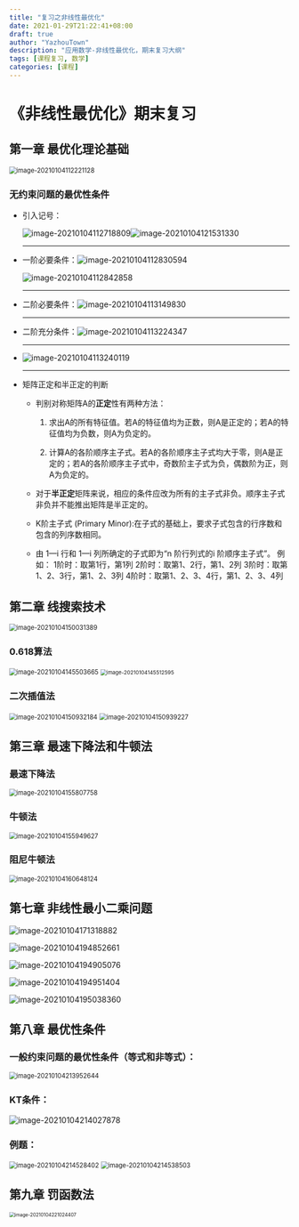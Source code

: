 ```yaml
---
title: "复习之非线性最优化"
date: 2021-01-29T21:22:41+08:00
draft: true
author: "YazhouTown"
description: "应用数学-非线性最优化，期末复习大纲"
tags: [课程复习, 数学]
categories: [课程]
---
```


<!--more-->

# 《非线性最优化》期末复习

## 第一章 最优化理论基础

<img src="https://gitee.com/isheihei/imagesRepo/raw/master/img/20210104221230.png" alt="image-20210104112221128" style="zoom:80%;" />

### 无约束问题的最优性条件

- 引入记号：

  ![image-20210104112718809](https://gitee.com/isheihei/imagesRepo/raw/master/img/20210104221231.png)![image-20210104121531330](https://gitee.com/isheihei/imagesRepo/raw/master/img/20210104221232.png)

  ***

- 一阶必要条件：![image-20210104112830594](https://gitee.com/isheihei/imagesRepo/raw/master/img/20210104221233.png)

  ![image-20210104112842858](https://gitee.com/isheihei/imagesRepo/raw/master/img/20210104221234.png)

  ***

- 二阶必要条件：![image-20210104113149830](https://gitee.com/isheihei/imagesRepo/raw/master/img/20210104221235.png)

  ***

- 二阶充分条件：![image-20210104113224347](https://gitee.com/isheihei/imagesRepo/raw/master/img/20210104221236.png)

  ***

- ![image-20210104113240119](https://gitee.com/isheihei/imagesRepo/raw/master/img/20210104221237.png)

  ***

- 矩阵正定和半正定的判断

  - 判别对称矩阵A的**正定**性有两种方法：

    1. 求出A的所有特征值。若A的特征值均为正数，则A是正定的；若A的特征值均为负数，则A为负定的。

    2. 计算A的各阶顺序主子式。若A的各阶顺序主子式均大于零，则A是正定的；若A的各阶顺序主子式中，奇数阶主子式为负，偶数阶为正，则A为负定的。

  - 对于**半正定**矩阵来说，相应的条件应改为所有的主子式非负。顺序主子式非负并不能推出矩阵是半正定的。

  - K阶主子式 (Primary Minor):在子式的基础上，要求子式包含的行序数和包含的列序数相同。

  - 由 1—i 行和 1—i 列所确定的子式即为“n 阶行列式的i 阶顺序主子式”。
    例如：
    1阶时：取第1行，第1列
    2阶时：取第1、2行，第1、2列
    3阶时：取第1、2、3行，第1、2、3列
    4阶时：取第1、2、3、4行，第1、2、3、4列

## 第二章 线搜索技术

<img src="https://gitee.com/isheihei/imagesRepo/raw/master/img/20210104221238.png" alt="image-20210104150031389" style="zoom: 80%;" />

### 0.618算法

<img src="https://gitee.com/isheihei/imagesRepo/raw/master/img/20210104221239.png" alt="image-20210104145503665" style="zoom: 80%;" />

<img src="https://gitee.com/isheihei/imagesRepo/raw/master/img/20210104221240.png" alt="image-20210104145512595" style="zoom:67%;" />

### 二次插值法

<img src="https://gitee.com/isheihei/imagesRepo/raw/master/img/20210104221241.png" alt="image-20210104150932184" style="zoom:80%;" />

<img src="https://gitee.com/isheihei/imagesRepo/raw/master/img/20210104221242.png" alt="image-20210104150939227" style="zoom: 80%;" />

## 第三章 最速下降法和牛顿法

### 最速下降法

<img src="https://gitee.com/isheihei/imagesRepo/raw/master/img/20210104221243.png" alt="image-20210104155807758" style="zoom:80%;" />



### 牛顿法

<img src="https://gitee.com/isheihei/imagesRepo/raw/master/img/20210104221244.png" alt="image-20210104155949627" style="zoom:80%;" />

### 阻尼牛顿法

<img src="https://gitee.com/isheihei/imagesRepo/raw/master/img/20210104221245.png" alt="image-20210104160648124" style="zoom:80%;" />

## 第七章  非线性最小二乘问题

![image-20210104171318882](https://gitee.com/isheihei/imagesRepo/raw/master/img/20210104221246.png)

![image-20210104194852661](https://gitee.com/isheihei/imagesRepo/raw/master/img/20210104221247.png)

![image-20210104194905076](https://gitee.com/isheihei/imagesRepo/raw/master/img/20210104221248.png)



![image-20210104194951404](https://gitee.com/isheihei/imagesRepo/raw/master/img/20210104221249.png)

![image-20210104195038360](https://gitee.com/isheihei/imagesRepo/raw/master/img/20210104221250.png)

## 第八章 最优性条件

### 一般约束问题的最优性条件（等式和非等式）：

<img src="https://gitee.com/isheihei/imagesRepo/raw/master/img/20210104221251.png" alt="image-20210104213952644" style="zoom:80%;" />

### KT条件：

![image-20210104214027878](https://gitee.com/isheihei/imagesRepo/raw/master/img/20210104221252.png)

### 例题：

<img src="https://gitee.com/isheihei/imagesRepo/raw/master/img/20210104221253.png" alt="image-20210104214528402" style="zoom: 80%;" />

<img src="https://gitee.com/isheihei/imagesRepo/raw/master/img/20210104221254.png" alt="image-20210104214538503" style="zoom:80%;" />

## 第九章  罚函数法

<img src="https://gitee.com/isheihei/imagesRepo/raw/master/img/20210104221255.png" alt="image-20210104221024407" style="zoom: 60%;" />

